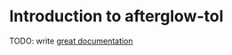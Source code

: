 # Introduction to afterglow-tol

TODO: write [great documentation](http://jacobian.org/writing/what-to-write/)
